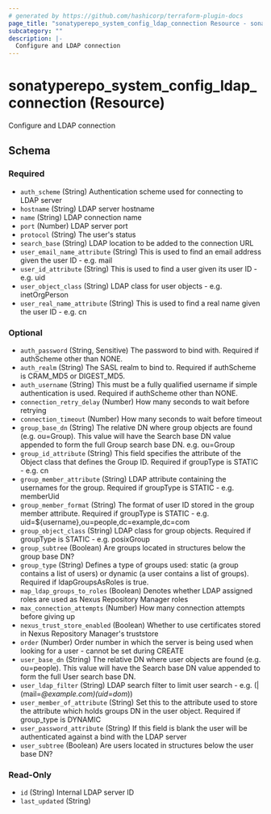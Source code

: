 ```yaml
---
# generated by https://github.com/hashicorp/terraform-plugin-docs
page_title: "sonatyperepo_system_config_ldap_connection Resource - sonatyperepo"
subcategory: ""
description: |-
  Configure and LDAP connection
---
```


# sonatyperepo_system_config_ldap_connection (Resource)

Configure and LDAP connection



<!-- schema generated by tfplugindocs -->
## Schema

### Required

- `auth_scheme` (String) Authentication scheme used for connecting to LDAP server
- `hostname` (String) LDAP server hostname
- `name` (String) LDAP connection name
- `port` (Number) LDAP server port
- `protocol` (String) The user's status
- `search_base` (String) LDAP location to be added to the connection URL
- `user_email_name_attribute` (String) This is used to find an email address given the user ID - e.g. mail
- `user_id_attribute` (String) This is used to find a user given its user ID - e.g. uid
- `user_object_class` (String) LDAP class for user objects - e.g. inetOrgPerson
- `user_real_name_attribute` (String) This is used to find a real name given the user ID - e.g. cn

### Optional

- `auth_password` (String, Sensitive) The password to bind with. Required if authScheme other than NONE.
- `auth_realm` (String) The SASL realm to bind to. Required if authScheme is CRAM_MD5 or DIGEST_MD5.
- `auth_username` (String) This must be a fully qualified username if simple authentication is used. Required if authScheme other than NONE.
- `connection_retry_delay` (Number) How many seconds to wait before retrying
- `connection_timeout` (Number) How many seconds to wait before timeout
- `group_base_dn` (String) The relative DN where group objects are found (e.g. ou=Group). This value will have the Search base DN value appended to form the full Group search base DN. e.g. ou=Group
- `group_id_attribute` (String) This field specifies the attribute of the Object class that defines the Group ID. Required if groupType is STATIC - e.g. cn
- `group_member_attribute` (String) LDAP attribute containing the usernames for the group. Required if groupType is STATIC - e.g. memberUid
- `group_member_format` (String) The format of user ID stored in the group member attribute. Required if groupType is STATIC - e.g. uid=${username},ou=people,dc=example,dc=com
- `group_object_class` (String) LDAP class for group objects. Required if groupType is STATIC - e.g. posixGroup
- `group_subtree` (Boolean) Are groups located in structures below the group base DN?
- `group_type` (String) Defines a type of groups used: static (a group contains a list of users) or dynamic (a user contains a list of groups). Required if ldapGroupsAsRoles is true.
- `map_ldap_groups_to_roles` (Boolean) Denotes whether LDAP assigned roles are used as Nexus Repository Manager roles
- `max_connection_attempts` (Number) How many connection attempts before giving up
- `nexus_trust_store_enabled` (Boolean) Whether to use certificates stored in Nexus Repository Manager's truststore
- `order` (Number) Order number in which the server is being used when looking for a user - cannot be set during CREATE
- `user_base_dn` (String) The relative DN where user objects are found (e.g. ou=people). This value will have the Search base DN value appended to form the full User search base DN.
- `user_ldap_filter` (String) LDAP search filter to limit user search - e.g. (|(mail=*@example.com)(uid=dom*))
- `user_member_of_attribute` (String) Set this to the attribute used to store the attribute which holds groups DN in the user object. Required if group_type is DYNAMIC
- `user_password_attribute` (String) If this field is blank the user will be authenticated against a bind with the LDAP server
- `user_subtree` (Boolean) Are users located in structures below the user base DN?

### Read-Only

- `id` (String) Internal LDAP server ID
- `last_updated` (String)
